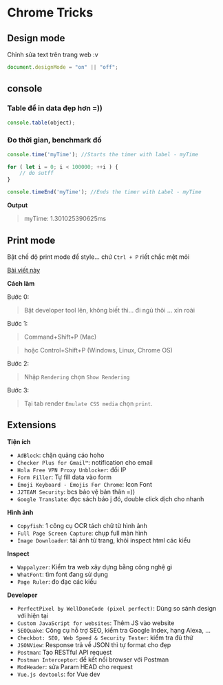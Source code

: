 # Chrome Tricks 

## Design mode

Chỉnh sửa text trên trang web :v 

```javascript
document.designMode = "on" || "off";
```

## console 

### Table để in data đẹp hơn =))
```javascript
console.table(object);
```

### Đo thời gian, benchmark đồ 

```javascript
console.time('myTime'); //Starts the timer with label - myTime

for ( let i = 0; i < 100000; ++i ) {
    // do sutff 
}

console.timeEnd('myTime'); //Ends the timer with Label - myTime

```

**Output**
> myTime: 1.301025390625ms


## Print mode 

Bật chế độ print mode để style... chứ `Ctrl + P` riết chắc mệt mỏi 

[Bài viết này](https://developers.google.com/web/tools/chrome-devtools/css/print-preview)

**Cách làm** 

Bước 0: 
> Bật developer tool lên, không biết thì... đi ngủ thôi ... xỉn roài

Bước 1: 
> Command+Shift+P (Mac) 

> hoặc Control+Shift+P (Windows, Linux, Chrome OS)

Bước 2: 

> Nhập `Rendering`  chọn `Show Rendering`

Bước 3: 

> Tại tab render `Emulate CSS media` chọn `print`.

## Extensions

**Tiện ích**
- `AdBlock`: chặn quảng cáo hoho
- `Checker Plus for Gmail™`: notification cho email
- `Hola Free VPN Proxy Unblocker`: đổi IP
- `Form Filler`: Tự fill data vào form
- `Emoji Keyboard - Emojis For Chrome`: Icon Font 
- `J2TEAM Security`: bcs bảo vệ bản thân =))
- `Google Translate`: đọc sách báo j đó, double click dịch cho nhanh

**Hình ảnh**
- `Copyfish`: 1 công cụ OCR tách chữ từ hình ảnh
- `Full Page Screen Capture`: chụp full màn hình
- `Image Downloader`: tải ảnh từ trang, khỏi inspect html các kiểu

**Inspect**
- `Wappalyzer`: Kiểm tra web xây dựng bằng công nghệ gì
- `WhatFont`: tìm font đang sử dụng
- `Page Ruler`: đo đạc các kiểu

**Developer**
- `PerfectPixel by WellDoneCode (pixel perfect)`: Dùng so sánh design với hiện tại 
- `Custom JavaScript for websites`: Thêm JS vào website
- `SEOQuake`: Công cụ hỗ trợ SEO, kiểm tra Google Index, hạng Alexa, ... 
- `Checkbot: SEO, Web Speed & Security Tester`: kiểm tra đủ thứ 
- `JSONView`: Response trả về JSON thì tự format cho đẹp 
- `Postman`: Tạo RESTful API request
- `Postman Interceptor`: để kết nối browser với Postman
- `ModHeader`: sửa Param HEAD cho request
- `Vue.js devtools`: for Vue dev
